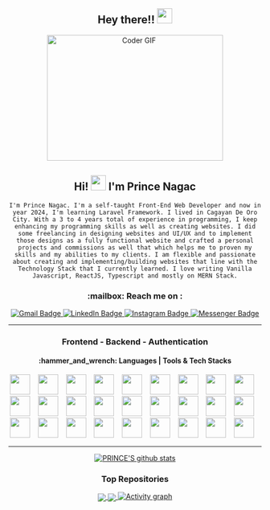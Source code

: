 <h2 align="center">
   Hey there!! <img src="https://media.giphy.com/media/hvRJCLFzcasrR4ia7z/giphy.gif" width="30px"/>
</h2>


<div id="header" align="center">
<img alt="Coder GIF" height=250 width=350 src="https://images.squarespace-cdn.com/content/v1/5769fc401b631bab1addb2ab/1541580611624-TE64QGKRJG8SWAIUS7NS/ke17ZwdGBToddI8pDm48kPoswlzjSVMM-SxOp7CV59BZw-zPPgdn4jUwVcJE1ZvWQUxwkmyExglNqGp0IvTJZamWLI2zvYWH8K3-s_4yszcp2ryTI0HqTOaaUohrI8PI6FXy8c9PWtBlqAVlUS5izpdcIXDZqDYvprRqZ29Pw0o/coding-freak.gif" />
</div>
<div align = "center"> 
<h2>
 Hi! <img src="https://media.giphy.com/media/hvRJCLFzcasrR4ia7z/giphy.gif" width="30px"/> I'm Prince Nagac  
</h2>
 
`I'm Prince Nagac. I'm a self-taught Front-End Web Developer and now in year 2024, I'm learning Laravel Framework. I lived in Cagayan De Oro City. With a 3 to 4 years total of experience in programming, I keep enhancing my programming skills as well as creating websites. I did some freelancing in designing websites and UI/UX and to implement those designs as a fully functional website and crafted a personal projects and commissions as well that which helps me to proven my skills and my abilities to my clients. I am flexible and passionate about creating and implementing/building websites that line with the Technology Stack that I currently learned. I love writing Vanilla Javascript, ReactJS, Typescript and mostly on MERN Stack.` 
 
</div>


<!--  *** -->
 
 <h3 align = "center" > :mailbox: Reach me on :</h3>
 <div id="badges" align="center">
   <a target="_blank" href="mailto:princenagac12@gmail.com">
  <img src="https://img.shields.io/badge/Gmail-red?style=for-the-badge&logo=gmail&logoColor=white" alt="Gmail Badge"/>
   </a>
       <a target="_blank" href="www.linkedin.com/in/princenagac">
  <img src="https://img.shields.io/badge/LinkedIn-blue?style=for-the-badge&logo=linkedin&logoColor=white" alt="LinkedIn Badge"/>
       </a>
  <a target = "_blank" href ="https://www.instagram.com/pandaaa4021/" >
  <img src="https://img.shields.io/badge/Instagram-d62976?style=for-the-badge&logo=instagram&logoColor=white" alt="Instagram Badge"/>
   </a>
  <a target = "_blank " href ="http://www.m.me/Kijirooo01/" > 
  <img src="https://img.shields.io/badge/Messenger-blue?style=for-the-badge&logo=messenger&logoColor=white" alt="Messenger Badge"/>
  </a>  
</div>
<div align = "center">
<img src="https://komarev.com/ghpvc/?username=prince0010&style=flat-square&color=blue" alt=""/>
 </div>



 
<!-- <h4 align = "left">
:+1: I'm interested in Front End Development  
 </h4>
  <h4 align = "left" >
   :thought_balloon: I'm planning to learn Back-End Stack/Tech Soon  
  </h4> -->

   
***

<!-- FRONT-END DEVELOPMENT | API | AUTHENTICATION | HOSTING  -->
<h3 align = "center"> Frontend - Backend - Authentication </h3>
<h4 align ="center">  :hammer_and_wrench: Languages | Tools & Tech Stacks </h4>

<!-- DevICONS -->
<div align = "center"> 

<img src="https://cdn.jsdelivr.net/gh/devicons/devicon/icons/html5/html5-original.svg" height = "40"/>&nbsp;&nbsp;&nbsp;
<img src="https://cdn.jsdelivr.net/gh/devicons/devicon/icons/css3/css3-original.svg" height = "40"/>&nbsp;&nbsp;&nbsp;
<img src="https://cdn.jsdelivr.net/gh/devicons/devicon/icons/javascript/javascript-original.svg" height = "40"/>&nbsp;&nbsp;&nbsp;
<img src="https://cdn.jsdelivr.net/gh/devicons/devicon/icons/react/react-original.svg" height = "40"/>&nbsp;&nbsp;&nbsp;
<img src="https://cdn.jsdelivr.net/gh/devicons/devicon/icons/typescript/typescript-original.svg" height = "40"/>&nbsp;&nbsp;&nbsp;
<img src="https://cdn.jsdelivr.net/gh/devicons/devicon/icons/express/express-original.svg" height = "40"/>&nbsp;&nbsp;&nbsp;
<img src="https://cdn.jsdelivr.net/gh/devicons/devicon/icons/jquery/jquery-original.svg" height = "40"/>&nbsp;&nbsp;&nbsp;
<img src="https://cdn.jsdelivr.net/gh/devicons/devicon/icons/npm/npm-original-wordmark.svg" height = "40"/>&nbsp;&nbsp;&nbsp;
<img src="https://cdn.jsdelivr.net/gh/devicons/devicon/icons/appwrite/appwrite-original.svg" height = "40"/>&nbsp;&nbsp;&nbsp;
<img src="https://cdn.jsdelivr.net/gh/devicons/devicon/icons/visualstudio/visualstudio-plain.svg" height = "40"/>&nbsp;&nbsp;&nbsp;
<img src="https://cdn.jsdelivr.net/gh/devicons/devicon/icons/php/php-original.svg" height = "40"/>&nbsp;&nbsp;&nbsp;
<img src="https://cdn.jsdelivr.net/gh/devicons/devicon/icons/nodejs/nodejs-original.svg" height = "40"/>&nbsp;&nbsp;&nbsp;
<img src="https://cdn.jsdelivr.net/gh/devicons/devicon/icons/mongodb/mongodb-original.svg" height = "40"/>&nbsp;&nbsp;&nbsp;
<img src="https://cdn.jsdelivr.net/gh/devicons/devicon/icons/java/java-original.svg" height = "40"/>&nbsp;&nbsp;&nbsp;
<img src="https://cdn.jsdelivr.net/gh/devicons/devicon/icons/python/python-original.svg" height = "40"/>&nbsp;&nbsp;&nbsp;
<img src="https://cdn.jsdelivr.net/gh/devicons/devicon/icons/mysql/mysql-original.svg" height = "40"/>&nbsp;&nbsp;&nbsp;
<img src="https://cdn.jsdelivr.net/gh/devicons/devicon/icons/materialui/materialui-original.svg" height = "40"/>&nbsp;&nbsp;&nbsp;
<img src="https://cdn.jsdelivr.net/gh/devicons/devicon/icons/flutter/flutter-original.svg" height = "40"/>&nbsp;&nbsp;&nbsp;
<img src="https://cdn.jsdelivr.net/gh/devicons/devicon/icons/sqlite/sqlite-original.svg"  height = "40"/>&nbsp;&nbsp;&nbsp;
<img src="https://cdn.jsdelivr.net/gh/devicons/devicon/icons/firebase/firebase-plain.svg" height = "40"/>&nbsp;&nbsp;&nbsp;
<img src="https://cdn.jsdelivr.net/gh/devicons/devicon/icons/dart/dart-original.svg" height = "40"/>&nbsp;&nbsp;&nbsp;
<img src="https://cdn.jsdelivr.net/gh/devicons/devicon/icons/blender/blender-original.svg" height = "40"/>&nbsp;&nbsp;&nbsp;
<img src="https://cdn.jsdelivr.net/gh/devicons/devicon/icons/figma/figma-original.svg"  height = "40"/>&nbsp;&nbsp;&nbsp;
<img src="https://cdn.jsdelivr.net/gh/devicons/devicon/icons/xd/xd-plain.svg" height = "40"/>&nbsp;&nbsp;&nbsp;
<img src="https://cdn.jsdelivr.net/gh/devicons/devicon@latest/icons/laravel/laravel-original.svg" height = "40"/>&nbsp;&nbsp;&nbsp;
<img src="https://cdn.jsdelivr.net/gh/devicons/devicon@latest/icons/graphql/graphql-plain.svg" height = "40"/>&nbsp;&nbsp;&nbsp;
<img src="https://cdn.jsdelivr.net/gh/devicons/devicon@latest/icons/postman/postman-original.svg" height = "40"/>&nbsp;&nbsp;&nbsp;
***

<!--Github Stats -->

<!-- Devcard SVG-->
<!-- <a href="https://app.daily.dev/prince0010"><img src="https://github.com/prince0010/prince0010/blob/main/devcard.svg" width="400" alt="Prince Nagac's Dev Card"/></a> ->

  ## 📊 Github & Daily Dev Stats
<!-- [![GitHub stats](https://github-readme-stats.vercel.app/api?username=prince0010&theme=radical)](https://github.com/prince0010/github-readme-stats)  [![Top Langs](https://github-readme-stats-sigma-five.vercel.app/api/top-langs/?username=prince0010&theme=radical&layout=donut)](https://github.com/prince0010/github-readme-stats) --> 

<a href=" https://github.com/prince0010/github-readme-stats"><img align="center" src="https://github-readme-stats.vercel.app/api?username=prince0010&show_icons=true&count_private=true&theme=radical&include_all_commits=true&token=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" alt="PRINCE'S github stats" /></a> 
<!-- | <a href="https://github.com/prince0010/github-readme-stats"><img align="center" src="https://github-readme-stats.vercel.app/api/top-langs/?username=prince0010&show_icons=true&theme=radical&hide_border=true&layout=compact" /></a> | 
| ------------- | ------------- | -->

### Top Repositories

 <a href= "https://github.com/prince0010/PoliceClearanceIssuanceSystemES" >
   <img align = "center" src = "https://github-readme-stats.vercel.app/api/pin/?username=prince0010&repo=PoliceClearanceIssuanceSystemES&theme=radical" />
</a>

<a href= "https://github.com/prince0010/todo-list " > 
   <img align = "center" src = "https://github-readme-stats.vercel.app/api/pin/?username=prince0010&repo=todo-list&theme=radical" /> 
</a>

<a href = "https://github.com/prince0010/github-readme-activity-graph"> 
   <img src = "https://github-readme-activity-graph.vercel.app/graph?username=prince0010&theme=xcode&hide_hide_border=true" alt="Activity graph">
</a>
</div>


